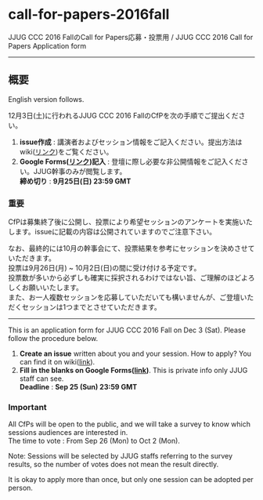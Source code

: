 # call-for-papers-2016fall
JJUG CCC 2016 FallのCall for Papers応募・投票用 / JJUG CCC 2016 Call for Papers Application form

---

## 概要
English version follows.  

12月3日(土)に行われるJJUG CCC 2016 FallのCfPを次の手順でご提出ください。  

1. **issue作成** : 講演者およびセッション情報をご記入ください。提出方法はwiki([リンク](https://github.com/jjug-ccc/call-for-paper-2016fall/wiki/%E5%BF%9C%E5%8B%9F%E6%96%B9%E6%B3%95---How-to-apply))をご覧ください。  
1. **Google Forms([リンク](https://docs.google.com/forms/d/e/1FAIpQLSfUlp3rSovSfP6UHem8detnFoyf85WUdVJ-VSPl1uQ33BCf8Q/viewform))記入** : 登壇に際し必要な非公開情報をご記入ください。JJUG幹事のみが閲覧します。   
**締め切り** : **9月25日(日) 23:59 GMT**  

### 重要  
CfPは募集終了後に公開し、投票により希望セッションのアンケートを実施いたします。issueに記載の内容は公開されていますのでご注意下さい。  

なお、最終的には10月の幹事会にて、投票結果を参考にセッションを決めさせていただきます。  
投票は9月26日(月) ~ 10月2日(日)の間に受け付ける予定です。  
投票数が多いから必ずしも確実に採択されるわけではない旨、ご理解のほどよろしくお願いいたします。  
また、お一人複数セッションを応募していただいても構いませんが、ご登壇いただくセッションは1つまでとさせていただきます。  

---

This is an application form for JJUG CCC 2016 Fall on Dec 3 (Sat). Please follow the procedure below.   

1. **Create an issue** written about you and your session. How to apply? You can find it on wiki([link](https://github.com/jjug-ccc/call-for-paper-2016fall/wiki/%E5%BF%9C%E5%8B%9F%E6%96%B9%E6%B3%95---How-to-apply)).  
1. **Fill in the blanks on Google Forms([link](https://docs.google.com/forms/d/e/1FAIpQLSfUlp3rSovSfP6UHem8detnFoyf85WUdVJ-VSPl1uQ33BCf8Q/viewform))**. This is private info only JJUG staff can see.   
**Deadline** : **Sep 25 (Sun) 23:59 GMT**  

### Important

All CfPs will be open to the public, and we will take a survey to know which sessions audiences are interested in.  
The time to vote : From Sep 26 (Mon) to Oct 2 (Mon).  

Note: Sessions will be selected by JJUG staffs referring to the survey results, so the number of votes does not mean the result directly.

It is okay to apply more than once, but only one session can be adopted per person.
